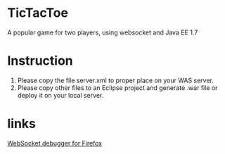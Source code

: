 # TicTacToe
A popular game for two players, using websocket and Java EE 1.7

# Instruction
1. Please copy the file server.xml to proper place on your WAS server.
2. Please copy other files to an Eclipse project and generate .war file or deploy it on your local server.


# links
[WebSocket debugger for Firefox](https://addons.mozilla.org/en-US/firefox/addon/websocket-monitor/)
